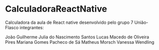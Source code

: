 # CalculadoraReactNative

Calculadora da aula de React native desenvolvido pelo grupo 7 União-Flasco integrantes:

João Guilherme Julia do Nascimento Santos Lucas Macedo de Oliveira Pires Mariana Gomes Pacheco de Sá Matheus Morsch Vanessa Wendling
